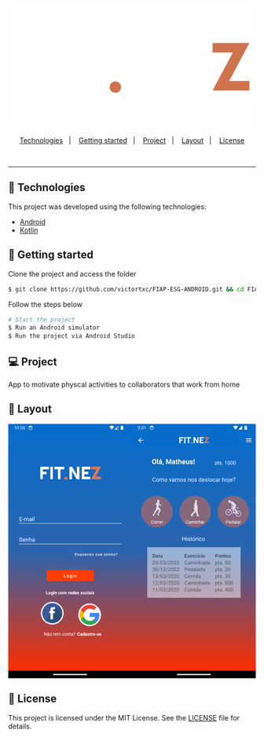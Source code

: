 <div align="center">
    <img align="center" alt="esg" title="ESG" src="app/src/main/res/drawable/logo_retangular.png" />
</div>

<p align="center">
  <a href="#-technologies">Technologies</a>&nbsp;&nbsp;&nbsp;|&nbsp;&nbsp;&nbsp;
  <a href="#-getting-started">Getting started</a>&nbsp;&nbsp;&nbsp;|&nbsp;&nbsp;&nbsp;
  <a href="#-project">Project</a>&nbsp;&nbsp;&nbsp;|&nbsp;&nbsp;&nbsp;
  <a href="#-layout">Layout</a>&nbsp;&nbsp;&nbsp;|&nbsp;&nbsp;&nbsp;
  <a href="#-license">License</a>
</p>

<br>

---

## 🧪 Technologies

This project was developed using the following technologies:

-   [Android](https://www.android.com/intl/pt-BR_br/)
-   [Kotlin](https://kotlinlang.org/)

## 🚀 Getting started

Clone the project and access the folder

```bash
$ git clone https://github.com/victortxc/FIAP-ESG-ANDROID.git && cd FIAP-ESG-ANDROID
```

Follow the steps below

```bash
# Start the project
$ Run an Android simulator
$ Run the project via Android Studio
```

## 💻 Project

App to motivate physcal activities to collaborators that work from home

## 🔖 Layout

<div align="center" style="display: flex;">
    <img align="center" alt="esg" title="ESG" src="readme/layout.png" style="width: 50%;"/>
<img align="center" alt="esg" title="ESG" src="readme/layout2.png" style="width: 50%;" />
</div>

## 📝 License

This project is licensed under the MIT License. See the [LICENSE](LICENSE.md) file for details.
